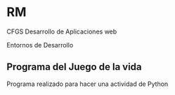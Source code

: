 # RM

CFGS Desarrollo de Aplicaciones web

Entornos de Desarrollo

## Programa del Juego de la vida

Programa realizado para hacer una actividad de Python

